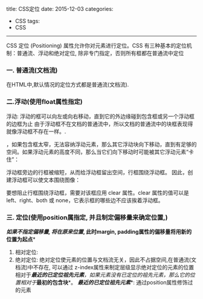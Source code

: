 title: CSS定位
date: 2015-12-03
categories:
- CSS
tags:
- CSS
------------------------------------
CSS 定位 (Positioning) 属性允许你对元素进行定位。CSS 有三种基本的定位机制：普通流、浮动和绝对定位, 除非专门指定，否则所有框都在普通流中定位

### 一. 普通流(文档流)
在HTML中,默认情况的定位方式都是普通流(文档流).
### 二.浮动(使用float属性指定)
浮动: 浮动的框可以向左或向右移动，直到它的外边缘碰到包含框或另一个浮动框的边框为止
由于浮动框不在文档的普通流中，所以文档的普通流中的块框表现得就像浮动框不存在一样。.

，如果包含框太窄，无法容纳浮动元素，那么其它浮动块向下移动，直到有足够的空间。如果浮动元素的高度不同，那么当它们向下移动时可能被其它浮动元素“卡住”：

浮动框旁边的行框被缩短，从而给浮动框留出空间，行框围绕浮动框。
因此，创建浮动框可以使文本围绕图像：

要想阻止行框围绕浮动框，需要对该框应用 clear 属性。clear 属性的值可以是 left、right、both 或 none，它表示框的哪些边不应该挨着浮动框。

### 三. 定位(使用position属指定, 并且制定偏移量来确定位置,)
***如果不指定偏移量, 将在原来位置*, 此时margin, padding属性的偏移量将用新的位置为起点***
1. 相对定位:
2. 绝对定位: 绝对定位使元素的位置与文档流无关，因此不占据空间,在普通流(文档流)中不存在, 可以通过
z-index属性来制定层级显示绝对定位的元素的位置相对于***最近的已定位祖先元素**，如果元素没有已定位的祖先元素，那么它的位置相对于***最初的包含块***。
    ***最近的已定位祖先元素****: 通过position属性修饰过的元素
